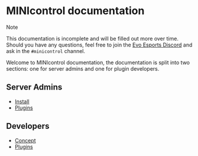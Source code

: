 # MINIcontrol documentation

> [!NOTE]
> This documentation is incomplete and will be filled out more over time. Should you have any questions, feel free to join the [Evo Esports Discord](https://discord.gg/evoesports) and ask in the `#minicontrol` channel.

Welcome to MINIcontrol documentation, the documentation is split into two sections: one for server admins and one for plugin developers.

## Server Admins

* [Install](./users/install.md)
* [Plugins](./users/plugins.md)

## Developers

* [Concept](./devs/concept.md)
* [Plugins](./devs/plugins.md)
